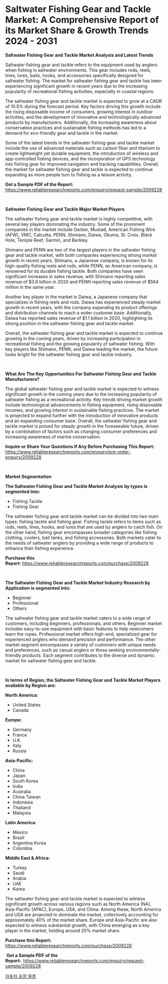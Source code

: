 <p><h1>Saltwater Fishing Gear and Tackle Market: A Comprehensive Report of its Market Share & Growth Trends 2024 - 2031</h1></p><p><strong>Saltwater Fishing Gear and Tackle Market Analysis and Latest Trends</strong></p>
<p><p>Saltwater fishing gear and tackle refers to the equipment used by anglers when fishing in saltwater environments. This gear includes rods, reels, lines, lures, baits, hooks, and accessories specifically designed for saltwater fishing. The market for saltwater fishing gear and tackle has been experiencing significant growth in recent years due to the increasing popularity of recreational fishing activities, especially in coastal regions.</p><p>The saltwater fishing gear and tackle market is expected to grow at a CAGR of 10.5% during the forecast period. Key factors driving this growth include the rising disposable income of consumers, growing interest in outdoor activities, and the development of innovative and technologically advanced products by manufacturers. Additionally, the increasing awareness about conservation practices and sustainable fishing methods has led to a demand for eco-friendly gear and tackle in the market.</p><p>Some of the latest trends in the saltwater fishing gear and tackle market include the use of advanced materials such as carbon fiber and titanium to create lightweight yet durable equipment, the introduction of wireless and app-controlled fishing devices, and the incorporation of GPS technology into fishing gear for improved navigation and tracking capabilities. Overall, the market for saltwater fishing gear and tackle is expected to continue expanding as more people turn to fishing as a leisure activity.</p></p>
<p><strong>Get a Sample PDF of the Report:&nbsp;</strong> <a href="https://www.reliableresearchreports.com/enquiry/request-sample/2009228">https://www.reliableresearchreports.com/enquiry/request-sample/2009228</a></p>
<p>&nbsp;</p>
<p><strong>Saltwater Fishing Gear and Tackle Major Market Players</strong></p>
<p><p>The saltwater fishing gear and tackle market is highly competitive, with several key players dominating the industry. Some of the prominent companies in the market include Gerber, Mustad, American Fishing Wire (AFW), VMC, Calcutta, PENN, Shimano, Daiwa, Okuma, St. Croix, Black Hole, Temple Reef, Garmin, and Berkley.</p><p>Shimano and PENN are two of the largest players in the saltwater fishing gear and tackle market, with both companies experiencing strong market growth in recent years. Shimano, a Japanese company, is known for its high-quality fishing reels and rods, while PENN, an American company, is renowned for its durable fishing tackle. Both companies have seen significant increases in sales revenue, with Shimano reporting sales revenue of $3.6 billion in 2020 and PENN reporting sales revenue of $564 million in the same year.</p><p>Another key player in the market is Daiwa, a Japanese company that specializes in fishing reels and rods. Daiwa has experienced steady market growth in recent years, with the company expanding its product offerings and distribution channels to reach a wider customer base. Additionally, Daiwa has reported sales revenue of $1.1 billion in 2020, highlighting its strong position in the saltwater fishing gear and tackle market.</p><p>Overall, the saltwater fishing gear and tackle market is expected to continue growing in the coming years, driven by increasing participation in recreational fishing and the growing popularity of saltwater fishing. With key players like Shimano, PENN, and Daiwa leading the market, the future looks bright for the saltwater fishing gear and tackle industry.</p></p>
<p>&nbsp;</p>
<p><strong>What Are The Key Opportunities For Saltwater Fishing Gear and Tackle Manufacturers?</strong></p>
<p><p>The global saltwater fishing gear and tackle market is expected to witness significant growth in the coming years due to the increasing popularity of saltwater fishing as a recreational activity. Key trends driving market growth include technological advancements in fishing equipment, rising disposable incomes, and growing interest in sustainable fishing practices. The market is projected to expand further with the introduction of innovative products and an expanding consumer base. Overall, the saltwater fishing gear and tackle market is poised for steady growth in the foreseeable future, driven by a combination of factors such as changing consumer preferences and increasing awareness of marine conservation.</p></p>
<p><strong>Inquire or Share Your Questions If Any Before Purchasing This Report:</strong> <a href="https://www.reliableresearchreports.com/enquiry/pre-order-enquiry/2009228">https://www.reliableresearchreports.com/enquiry/pre-order-enquiry/2009228</a></p>
<p>&nbsp;</p>
<p><strong>Market Segmentation</strong></p>
<p><strong>The Saltwater Fishing Gear and Tackle Market Analysis by types is segmented into:</strong></p>
<p><ul><li>Fishing Tackle</li><li>Fishing Gear</li></ul></p>
<p><p>The saltwater fishing gear and tackle market can be divided into two main types: fishing tackle and fishing gear. Fishing tackle refers to items such as rods, reels, lines, hooks, and lures that are used by anglers to catch fish. On the other hand, fishing gear encompasses broader categories like fishing clothing, coolers, bait tanks, and fishing accessories. Both markets cater to the needs of saltwater anglers by providing a wide range of products to enhance their fishing experience.</p></p>
<p><strong>Purchase this Report:&nbsp;</strong><a href="https://www.reliableresearchreports.com/purchase/2009228">https://www.reliableresearchreports.com/purchase/2009228</a></p>
<p>&nbsp;</p>
<p><strong>The Saltwater Fishing Gear and Tackle Market Industry Research by Application is segmented into:</strong></p>
<p><ul><li>Beginner</li><li>Professional</li><li>Others</li></ul></p>
<p><p>The saltwater fishing gear and tackle market caters to a wide range of customers, including beginners, professionals, and others. Beginner market includes easy-to-use equipment with basic features to help newcomers learn the ropes. Professional market offers high-end, specialized gear for experienced anglers who demand precision and performance. The other market segment encompasses a variety of customers with unique needs and preferences, such as casual anglers or those seeking environmentally-friendly products. Each segment contributes to the diverse and dynamic market for saltwater fishing gear and tackle.</p></p>
<p>&nbsp;</p>
<p><strong>In terms of Region, the Saltwater Fishing Gear and Tackle Market Players available by Region are:</strong></p>
<p>
    <p> <strong> North America: </strong>
        <ul>
            <li>United States</li>
            <li>Canada</li>
        </ul>
        </p> 
    <p> <strong> Europe: </strong>
        <ul>
            <li>Germany</li>
            <li>France</li>
            <li>U.K.</li>
            <li>Italy</li>
            <li>Russia</li>
        </ul>
        </p> 
    <p> <strong> Asia-Pacific: </strong>
        <ul>
            <li>China</li>
            <li>Japan</li>
            <li>South Korea</li>
            <li>India</li>
            <li>Australia</li>
            <li>China Taiwan</li>
            <li>Indonesia</li>
            <li>Thailand</li>
            <li>Malaysia</li>
        </ul>
        </p> 
    <p> <strong> Latin America: </strong>
        <ul>
            <li>Mexico</li>
            <li>Brazil</li>
            <li>Argentina Korea</li>
            <li>Colombia</li>
        </ul>
        </p> 
    <p> <strong> Middle East & Africa: </strong>
        <ul>
            <li>Turkey</li>
            <li>Saudi</li>
            <li>Arabia</li>
            <li>UAE</li>
            <li>Korea</li>
        </ul>
    </p>
    </p>
<p><p>The saltwater fishing gear and tackle market is expected to witness significant growth across various regions such as North America (NA), Asia-Pacific (APAC), Europe, USA, and China. Among these, North America and USA are projected to dominate the market, collectively accounting for approximately 40% of the market share. Europe and Asia-Pacific are also expected to witness substantial growth, with China emerging as a key player in the market, holding around 20% market share.</p></p>
<p><strong>Purchase this Report: </strong><a href="https://www.reliableresearchreports.com/purchase/2009228">https://www.reliableresearchreports.com/purchase/2009228</a></p>
<p>&nbsp;<strong>Get a Sample PDF of the Report:&nbsp;&nbsp;</strong><a href="https://www.reliableresearchreports.com/enquiry/request-sample/2009228">https://www.reliableresearchreports.com/enquiry/request-sample/2009228</a></p>
<p><strong></strong></p>
<p><p><a href="https://github.com/vdhdwjyp90142/Market-Research-Report-List-1/blob/main/10858827849.md">자동차 포장 필름</a></p></p>